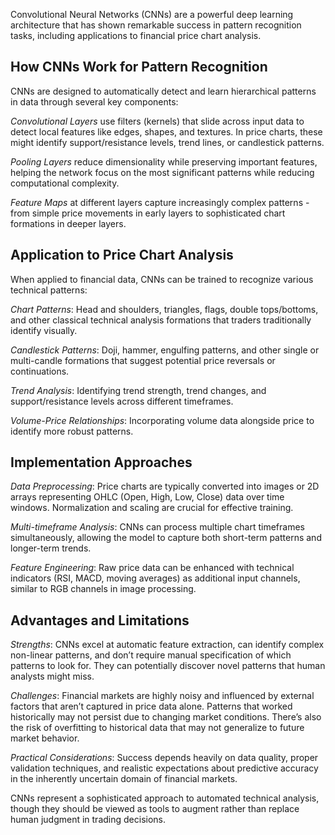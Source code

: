 Convolutional Neural Networks (CNNs) are a powerful deep learning architecture that has shown remarkable success in pattern recognition tasks, including applications to financial price chart analysis.

## How CNNs Work for Pattern Recognition

CNNs are designed to automatically detect and learn hierarchical patterns in data through several key components:

*Convolutional Layers* use filters (kernels) that slide across input data to detect local features like edges, shapes, and textures. In price charts, these might identify support/resistance levels, trend lines, or candlestick patterns.

*Pooling Layers* reduce dimensionality while preserving important features, helping the network focus on the most significant patterns while reducing computational complexity.

*Feature Maps* at different layers capture increasingly complex patterns - from simple price movements in early layers to sophisticated chart formations in deeper layers.

## Application to Price Chart Analysis

When applied to financial data, CNNs can be trained to recognize various technical patterns:

*Chart Patterns*: Head and shoulders, triangles, flags, double tops/bottoms, and other classical technical analysis formations that traders traditionally identify visually.

*Candlestick Patterns*: Doji, hammer, engulfing patterns, and other single or multi-candle formations that suggest potential price reversals or continuations.

*Trend Analysis*: Identifying trend strength, trend changes, and support/resistance levels across different timeframes.

*Volume-Price Relationships*: Incorporating volume data alongside price to identify more robust patterns.

## Implementation Approaches

*Data Preprocessing*: Price charts are typically converted into images or 2D arrays representing OHLC (Open, High, Low, Close) data over time windows. Normalization and scaling are crucial for effective training.

*Multi-timeframe Analysis*: CNNs can process multiple chart timeframes simultaneously, allowing the model to capture both short-term patterns and longer-term trends.

*Feature Engineering*: Raw price data can be enhanced with technical indicators (RSI, MACD, moving averages) as additional input channels, similar to RGB channels in image processing.

## Advantages and Limitations

*Strengths*: CNNs excel at automatic feature extraction, can identify complex non-linear patterns, and don’t require manual specification of which patterns to look for. They can potentially discover novel patterns that human analysts might miss.

*Challenges*: Financial markets are highly noisy and influenced by external factors that aren’t captured in price data alone. Patterns that worked historically may not persist due to changing market conditions. There’s also the risk of overfitting to historical data that may not generalize to future market behavior.

*Practical Considerations*: Success depends heavily on data quality, proper validation techniques, and realistic expectations about predictive accuracy in the inherently uncertain domain of financial markets.

CNNs represent a sophisticated approach to automated technical analysis, though they should be viewed as tools to augment rather than replace human judgment in trading decisions.
